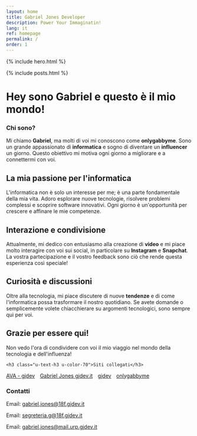```yaml
---
layout: home
title: Gabriel Jones Developer
description: Power Your Immaginatin!
lang: it
ref: homepage
permalink: /
order: 1
---
```


{% include hero.html %}

<main class="container my-4" markdown="1">

{% include posts.html %}

<h1>Hey sono Gabriel e questo è il mio mondo!</h1>
<div class="profile-container">
    <h3 class="u-text-h3 u-color-70">Chi sono?</h3>
    <!--- ciao --->
<p>Mi chiamo <strong>Gabriel</strong>, ma molti di voi mi conoscono come <strong>onlygabbyme</strong>. Sono un grande appassionato di <strong>informatica</strong> e sogno di diventare un <strong>influencer</strong> un giorno. Questo obiettivo mi motiva ogni giorno a migliorare e a connettermi con voi.</p>

<h2>La mia passione per l'informatica</h2>
<p>L'informatica non è solo un interesse per me; è una parte fondamentale della mia vita. Adoro esplorare nuove tecnologie, risolvere problemi complessi e scoprire software innovativi. Ogni giorno è un'opportunità per crescere e affinare le mie competenze.</p>

<h2>Interazione e condivisione</h2>
<p>Attualmente, mi dedico con entusiasmo alla creazione di <strong>video</strong> e mi piace molto interagire con voi sui social, in particolare su <strong>Instagram</strong> e <strong>Snapchat</strong>. La vostra partecipazione e il vostro feedback sono ciò che rende questa esperienza così speciale!</p>

<h2>Curiosità e discussioni</h2>
<p>Oltre alla tecnologia, mi piace discutere di nuove <strong>tendenze</strong> e di come l'informatica possa trasformare il nostro quotidiano. Se avete domande o semplicemente volete chiacchierare su argomenti tecnologici, sono sempre qui per voi.</p>

<h2>Grazie per essere qui!</h2>
<p>Non vedo l'ora di condividere con voi il mio viaggio nel mondo della tecnologia e dell'influenza!</p>

    <h3 class="u-text-h3 u-color-70">Siti collegati</h3>



<div class="it-btn-container"><a class="btn btn-sm btn-secondary" href="https://ava.gjdev.it">AVA - gjdev</a></div>
<div class="it-btn-container"><a class="btn btn-sm btn-secondary" href="https://gabrieljones.gjdev.it">Gabriel Jones gjdev.it</a></div>
<div class="it-btn-container"><a class="btn btn-sm btn-secondary" href="https://gjdev.it">gjdev</a></div>
<div class="it-btn-container"><a class="btn btn-sm btn-secondary" href="https://onlygabbyme.it">onlygabbyme</a></div>
<style>
    .it-btn-container {
    display: inline-block;
    margin-right: 10px; /* Aggiungi uno spazio tra i bottoni */
}
</style>
    <h3 class="u-text-h3 u-color-70">Contatti</h3>
    <p>Email: <a href="mailto:gabriel.jones@18f.gjdev.it">gabriel.jones@18f.gjdev.it</a></p>
    <p>Email: <a href="mailto:segreteria.g@18f.gjdev.it">segreteria.g@18f.gjdev.it</a></p>
    <p>Email: <a href="mailto:gabriel.jones@mail.urp.gjdev.it">gabriel.jones@mail.urp.gjdev.it</a></p>
    
</div>

</main>

